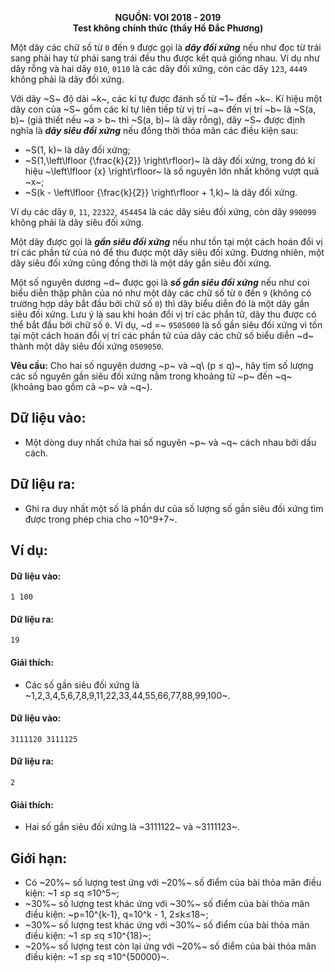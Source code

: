 **<center>NGUỒN: VOI 2018 - 2019</center>**
**<center>Test không chính thức (thầy Hồ Đắc Phương)</center>**

Một dãy các chữ số từ `0` đến `9` được gọi là ***dãy đối xứng*** nếu như đọc từ trái sang phải hay từ phải sang trái đều thu được kết quả giống nhau. Ví dụ như dãy rỗng và hai dãy `010`, `0110` là các dãy đối xứng, còn các dãy `123`, `4449` không phải là dãy đối xứng.

Với dãy ~S~ độ dài ~k~, các kí tự được đánh số từ ~1~ đến ~k~. Kí hiệu một dãy con của ~S~ gồm các kí tự liên tiếp từ vị trí ~a~ đến vị trí ~b~ là ~S(a, b)~ (giả thiết nếu ~a > b~ thì ~S(a, b)~ là dãy rỗng), dãy ~S~ được định nghĩa là ***dãy siêu đối xứng*** nếu đồng thời thỏa mãn các điều kiện sau:
- ~S(1, k)~ là dãy đối xứng;
- ~S(1,\left\lfloor {\frac{k}{2}} \right\rfloor)~ là dãy đối xứng, trong đó kí hiệu ~\left\lfloor {x} \right\rfloor~ là số nguyên lớn nhất không vượt quả ~x~;
- ~S(k - \left\lfloor {\frac{k}{2}} \right\rfloor + 1,k)~ là dãy đối xứng.

Ví dụ các dãy `0`, `11`, `22322`, `454454` là các dãy siêu đối xứng, còn dãy `990099` không phải là dãy siêu đối xứng.

Một dãy được gọi là ***gần siêu đối xứng*** nếu như tồn tại một cách hoán đổi vị trí các phần tử của nó để thu được một dãy siêu đối xứng. Đương nhiên, một dãy siêu đối xứng cũng đồng thời là một dãy gần siêu đối xứng.

Một số nguyên dương ~d~ được gọi là ***số gần siêu đối xứng*** nếu như coi biểu diễn thập phân của nó như một dãy các chữ số từ `0` đến `9` (không có trường hợp dãy bắt đầu bởi chữ số `0`) thì dãy biểu diễn đó là một dãy gần siêu đối xứng. Lưu ý là sau khi hoán đổi vị trí các phần tử, dãy thu được có thể bắt đầu bởi chữ số `0`. Ví dụ, ~d =~ `9505000` là số gần siêu đối xứng vì tồn tại một cách hoán đổi vị trí các phần tử của dãy các chữ số biểu diễn ~d~ thành một dãy siêu đối xứng `0509050`.

**Vêu cầu:** Cho hai số nguyên dương ~p~ và ~q\ (p ≤ q)~, hãy tìm số lượng các số nguyên gần siêu đối xứng nằm trong khoảng từ ~p~ đến ~q~ (khoảng bao gồm cả ~p~ và ~q~).

## Dữ liệu vào:
- Một dòng duy nhất chứa hai số nguyên ~p~ và ~q~ cách nhau bởi dấu cách.

## Dữ liệu ra:
- Ghi ra duy nhất một số là phần dư của số lượng số gần siêu đối xứng tìm được trong phép chia cho ~10^9+7~.

## Ví dụ:
#### Dữ liệu vào:
```
1 100
```

#### Dữ liệu ra:
```
19
```

#### Giải thích:
- Các số gần siêu đối xứng là ~1,2,3,4,5,6,7,8,9,11,22,33,44,55,66,77,88,99,100~.

#### Dữ liệu vào:
```
3111120 3111125
```

#### Dữ liệu ra:
```
2
```

#### Giải thích:
- Hai số gần siêu đối xứng là ~3111122~ và ~3111123~.

## Giới hạn:
- Có ~20\%~ số lượng test ứng với ~20\%~ số điểm của bài thỏa mãn điều kiện: ~1 ≤p ≤q ≤10^5~;
- ~30\%~ số lượng test khác ứng với ~30\%~ số điểm của bài thỏa mãn điều kiện: ~p=10^{k-1}, q=10^k - 1, 2≤k≤18~;
- ~30\%~ số lượng test khác ứng với ~30\%~ số điểm của bài thỏa mãn điều kiện: ~1 ≤p ≤q ≤10^{18}~;
- ~20\%~ số lượng test còn lại ứng với ~20\%~ số điểm của bài thỏa mãn điều kiện: ~1 ≤p ≤q ≤10^{50000}~.